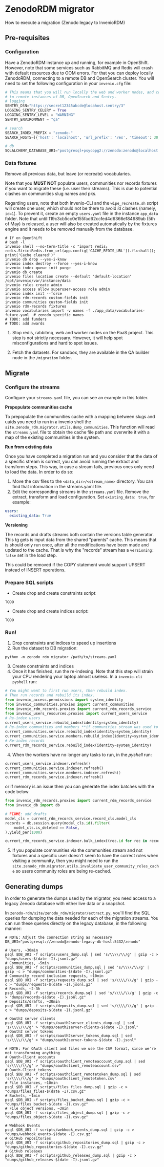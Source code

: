 # ZenodoRDM migrator

How to execute a migration (Zenodo legacy to InvenioRDM)

## Pre-requisites

### Configuration

Have a ZenodoRDM instance up and running, for example in OpenShift. However,
note that some services such as RabbitMQ and Redis will crash with default
resources due to OOM errors. For that you can deploy locally ZenodoRDM,
connecting to a remote DB and OpenSearch cluster. You will need to set the
following configuration in your `invenio.cfg` file:

```python
# This means that you will run locally the web and worker nodes, and connect
# to remote instances of DB, OpenSearch and Sentry.
# logging
SENTRY_DSN="https://secret12345abcde@locahost.sentry/3"
LOGGING_SENTRY_CELERY = True
LOGGING_SENTRY_LEVEL = "WARNING"
SENTRY_ENVIRONMENT = "qa"

# search
SEARCH_INDEX_PREFIX = "zenodo-"
SEARCH_HOSTS=[{'host': 'localhost', 'url_prefix': '/es', 'timeout': 30, 'port': 443, 'use_ssl': True, 'verify_certs': True, 'http_auth':('zenodo', 'password')}]

# db
SQLALCHEMY_DATABASE_URI="postgresql+psycopg2://zenodo:zenodo@localhost:5432/zenodo"
```

### Data fixtures

Remove all previous data, but leave (or recreate) vocabularies.

Note that you **MUST NOT** populate users, communities nor records fixtures if you want to
migrate these (i.e. user their streams). This is due to potential clashes on communities
slug names and pks.

Regarding users, note that both Invenio-CLI and the `wipe_recreate.sh` script will create
one user, which should not be there to avoid _id_ clashes (namely, `id=1`). To prevent it,
create an empty `users.yaml` file in the instance `app_data` folder. Note that until
119c3cb5cc0e155fad62ccfed4d6366e184989ab (5th of May) is released, a user will also be
created automatically by the fixtures engine and it needs to be removed manually from the
database.

```shell
# If on OpenShift
# bash -l
invenio shell --no-term-title -c "import redis; redis.StrictRedis.from_url(app.config['CACHE_REDIS_URL']).flushall(); print('Cache cleared')"
invenio db drop --yes-i-know
invenio index destroy --force --yes-i-know
invenio index queue init purge
invenio db create
invenio files location create --default 'default-location' /opt/invenio/var/instance/data
invenio roles create admin
invenio access allow superuser-access role admin
invenio index init --force
invenio rdm-records custom-fields init
invenio communities custom-fields init
invenio rdm-records fixtures
invenio vocabularies import -v names -f ./app_data/vocabularies-future.yaml  # zenodo specific names
# TODO: add funders
# TODO: add awards
```

1. Stop redis, rabbitmq, web and worker nodes on the PaaS project. This step
  is not strictly necessary. However, it will help spot misconfigurations and
  hard to spot issues.

2. Fetch the datasets. For sandbox, they are available in the QA builder node
  in the `/migration` folder.

## Migrate

### Configure the streams

Configure your `streams.yaml` file, you can see an example in this folder.

**Prepopulate communities cache**

To prepopulate the communities cache with a mapping between slugs and uuids you
need to run in a invenio shell the `site.zenodo_rdm.migrator.utils.dump_communities`.
This function will read the `streams.yaml` file to obtain the cache file path
and overwrite it with a map of the existing communities in the system.

**Run from existing data**

Once you have completed a migration run and you consider that the data of a specific
stream is correct, you can avoid running the extract and transform steps. This way,
in case a stream fails, previous ones only need to load the data. In order to do so:

1. Move the csv files to the `<data_dir>/<stream_name>` directory. You can find that
information in the streams.yaml file.
2. Edit the corresponding streams in the `streams.yaml` file. Remove the extract,
transform and load configuration. Set `existing_data: true`, for example:

```yaml
users:
  existing_data: True
```

**Versioning**

The records and drafts streams both contain the versions table generator. This tg gets is
input data from the shared "parents" cache. This means that is should only run once, after
all the modifications have been made and updated to the cache. That is why the "records"
stream has a `versioning: false` set in the load step.

This could be removed if the COPY statement would support UPSERT instead of INSERT
operations.

### Prepare SQL scripts

- Create drop and create constraints script:

```
TODO
```

- Create drop and create indices script:

```
TODO
```

### Run!

1. Drop constraints and indices to speed up insertions
2. Run the dataset to DB migration:

```shell
python -m zenodo_rdm_migrator /path/to/streams.yaml
```
3. Create constraints and indices
4. Once it has finished, run the re-indexing. Note that this step will strain your CPU rendering your laptop almost useless. In a `invenio-cli pyshell` run:

```python
# You might want to first run users, then rebuild index.
# Then run records and rebuild its index.
from invenio_access.permissions import system_identity
from invenio_communities.proxies import current_communities
from invenio_rdm_records.proxies import current_rdm_records_service
from invenio_users_resources.proxies import current_users_service
# Re-index users
current_users_service.rebuild_index(identity=system_identity)
# Re-index communities and members **if communities stream was used to populate communities**
current_communities.service.rebuild_index(identity=system_identity)
current_communities.service.members.rebuild_index(identity=system_identity)
# Re-index records
current_rdm_records_service.rebuild_index(identity=system_identity)
```

4. When the workers have no longer any tasks to run, in the _pyshell_ run:

```python
current_users_service.indexer.refresh()
current_communities.service.indexer.refresh()
current_communities.service.members.indexer.refresh()
current_rdm_records_service.indexer.refresh()
```

or if memory is an issue then you can generate the index batches with the code below

```python
from invenio_rdm_records.proxies import current_rdm_records_service
from invenio_db import db

# FIXME: add drafts
model_cls = current_rdm_records_service.record_cls.model_cls
records = db.session.query(model_cls.id).filter(
    model_cls.is_deleted == False,
).yield_per(1000)

current_rdm_records_service.indexer.bulk_index((rec.id for rec in records))
```

5. If you populate communities via the communities stream and not fixtures and a specific
user doesn't seem to have the correct roles when visiting a community, then you might
need to run the `site.zenodo_rdm.migrator.utils.invalidate_user_community_roles_cache`
so users community roles are being re-cached.

## Generating dumps

In order to generate the dumps used by the migrator, you need access to a legacy Zenodo
database with either live data or a snapshot.

In `zenodo-rdm/site/zenodo_rdm/migrator/extract.py`, you'll find the SQL queries for
dumping the data needed for each of the migration streams. You can run these queries
directly on the legacy database, in the following manner:

```shell
# NOTE: Adjust the connection string as necessary
DB_URI="postgresql://zenodo@zenodo-legacy-db-host:5432/zenodo"

# Users, ~30min
psql $DB_URI -f scripts/users_dump.sql | sed 's/\\\\/\\/g' | gzip -c > "dumps/users-$(date -I).jsonl.gz"
# Communities, ~5min
psql $DB_URI -f scripts/communities_dump.sql | sed 's/\\\\/\\/g' | gzip -c > "dumps/communities-$(date -I).jsonl.gz"
# Community record inclusion requests, ~10min
psql $DB_URI -f scripts/requests_dump.sql | sed 's/\\\\/\\/g' | gzip -c > "dumps/requests-$(date -I).jsonl.gz"
# Records, ~2-3h
psql $DB_URI -f scripts/records_dump.sql | sed 's/\\\\/\\/g' | gzip -c > "dumps/records-$(date -I).jsonl.gz"
# Deposits/drafts, ~30min
psql $DB_URI -f scripts/deposits_dump.sql | sed 's/\\\\/\\/g' | gzip -c > "dumps/deposits-$(date -I).jsonl.gz"

# Oauth2 server clients
psql $DB_URI -f scripts/oauth2server_clients_dump.sql | sed 's/\\\\/\\/g' > "dumps/oauth2server-clients-$(date -I).jsonl"
# Oauth2 server tokens
psql $DB_URI -f scripts/oauth2server_tokens_dump.sql | sed 's/\\\\/\\/g' > "dumps/oauth2server-tokens-$(date -I).jsonl"

# NOTE: For OAuth client and files we use the CSV format, since we're not transforming anything
# Oauth-Client accounts
psql $DB_URI -f scripts/oauthclient_remoteaccount_dump.sql | sed 's/\\\\/\\/g' > "dumps/oauthclient_remoteaccount.csv"
# Oauth-Client tokens
psql $DB_URI -f scripts/oauthclient_remotetoken_dump.sql | sed 's/\\\\/\\/g' > "dumps/oauthclient_remotetoken.csv"
# File instances, ~10min
psql $DB_URI -f scripts/files_files_dump.sql | gzip -c > "dumps/files_files-$(date -I).csv.gz"
# Buckets, ~1min
psql $DB_URI -f scripts/files_bucket_dump.sql | gzip -c > "dumps/files_bucket-$(date -I).csv.gz"
# File object versions, ~3min
psql $DB_URI -f scripts/files_object_dump.sql | gzip -c > "dumps/files_object-$(date -I).csv.gz"

# Webhook Events
psql $DB_URI -f scripts/webhook_events_dump.sql | gzip -c > "dumps/webhook_events-$(date -I).csv.gz"
# GitHub repositories
psql $DB_URI -f scripts/github_repositories_dump.sql | gzip -c > "dumps/github_repositories-$(date -I).csv.gz"
# GitHub releases
psql $DB_URI -f scripts/github_releases_dump.sql | gzip -c > "dumps/github_releases-$(date -I).jsonl.gz"
```
